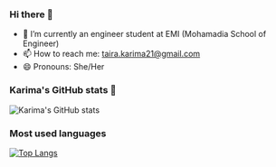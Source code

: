 ### Hi there 👋

- 🔭 I’m currently an engineer student at EMI (Mohamadia School of Engineer)
- 📫 How to reach me: taira.karima21@gmail.com
- 😄 Pronouns: She/Her



### Karima's GitHub stats 👾
![Karima's GitHub stats](https://github-readme-stats.vercel.app/api?username=TKarima22&show_icons=true&theme=dracula)

### Most used languages 
[![Top Langs](https://github-readme-stats.vercel.app/api/top-langs/?username=TKarima22&layout=donut)](https://github.com/anuraghazra/github-readme-stats)
